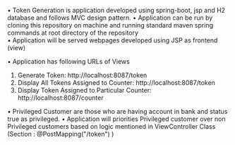 •	Token Generation is application developed using spring-boot, jsp and H2 database and follows MVC design pattern.
•	Application can be run by cloning this repository on machine and running standard maven spring commands at root directory of the repository  
•	Application will be served webpages developed using JSP as frontend (view)

•	Application has following URLs of Views 
1.	Generate Token: http://localhost:8087/token
2.	Display All Tokens Assigned to Counter: 	http://localhost:8087/token
3.	Display Token Assigned to Particular Counter: http://localhost:8087/counter

•	Privileged Customer are those who are having account in bank and status true as privileged.
•	Application will priorities Privileged customer over non Privileged customers based on logic mentioned in ViewController Class (Section : @PostMapping("/token") ) 
